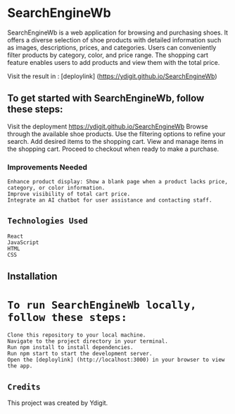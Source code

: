 # SearchEngineWb

SearchEngineWb is a web application for browsing and purchasing shoes. It offers a diverse selection of shoe products with detailed information such as images, descriptions, prices, and categories. Users can conveniently filter products by category, color, and price range. The shopping cart feature enables users to add products and view them with the total price.

Visit the result in : [deploylink] (https://ydigit.github.io/SearchEngineWb)

## To get started with SearchEngineWb, follow these steps:

Visit the deployment https://ydigit.github.io/SearchEngineWb
Browse through the available shoe products.
Use the filtering options to refine your search.
Add desired items to the shopping cart.
View and manage items in the shopping cart.
Proceed to checkout when ready to make a purchase.

### Improvements Needed

    Enhance product display: Show a blank page when a product lacks price, category, or color information.
    Improve visibility of total cart price.
    Integrate an AI chatbot for user assistance and contacting staff.

## `Technologies Used`

    React
    JavaScript
    HTML
    CSS

## Installation

# `To run SearchEngineWb locally, follow these steps:`

    Clone this repository to your local machine.
    Navigate to the project directory in your terminal.
    Run npm install to install dependencies.
    Run npm start to start the development server.
    Open the [deploylink] (http://localhost:3000) in your browser to view the app.

## `Credits`

This project was created by Ydigit.



